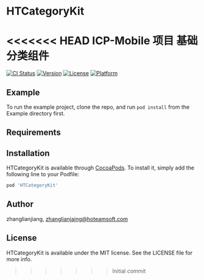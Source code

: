 # HTCategoryKit
<<<<<<< HEAD
ICP-Mobile 项目 基础分类组件
=======

[![CI Status](https://img.shields.io/travis/zhanglianjiang/HTCategoryKit.svg?style=flat)](https://travis-ci.org/zhanglianjiang/HTCategoryKit)
[![Version](https://img.shields.io/cocoapods/v/HTCategoryKit.svg?style=flat)](https://cocoapods.org/pods/HTCategoryKit)
[![License](https://img.shields.io/cocoapods/l/HTCategoryKit.svg?style=flat)](https://cocoapods.org/pods/HTCategoryKit)
[![Platform](https://img.shields.io/cocoapods/p/HTCategoryKit.svg?style=flat)](https://cocoapods.org/pods/HTCategoryKit)

## Example

To run the example project, clone the repo, and run `pod install` from the Example directory first.

## Requirements

## Installation

HTCategoryKit is available through [CocoaPods](https://cocoapods.org). To install
it, simply add the following line to your Podfile:

```ruby
pod 'HTCategoryKit'
```

## Author

zhanglianjiang, zhanglianjaing@hoteamsoft.com

## License

HTCategoryKit is available under the MIT license. See the LICENSE file for more info.
>>>>>>> Initial commit
